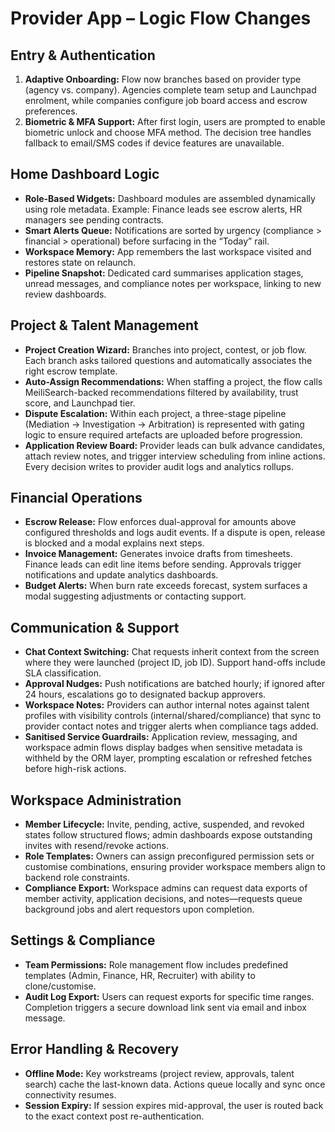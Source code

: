 # Provider App – Logic Flow Changes

## Entry & Authentication
1. **Adaptive Onboarding:** Flow now branches based on provider type (agency vs. company). Agencies complete team setup and Launchpad enrolment, while companies configure job board access and escrow preferences.
2. **Biometric & MFA Support:** After first login, users are prompted to enable biometric unlock and choose MFA method. The decision tree handles fallback to email/SMS codes if device features are unavailable.

## Home Dashboard Logic
- **Role-Based Widgets:** Dashboard modules are assembled dynamically using role metadata. Example: Finance leads see escrow alerts, HR managers see pending contracts.
- **Smart Alerts Queue:** Notifications are sorted by urgency (compliance > financial > operational) before surfacing in the “Today” rail.
- **Workspace Memory:** App remembers the last workspace visited and restores state on relaunch.
- **Pipeline Snapshot:** Dedicated card summarises application stages, unread messages, and compliance notes per workspace, linking to new review dashboards.

## Project & Talent Management
- **Project Creation Wizard:** Branches into project, contest, or job flow. Each branch asks tailored questions and automatically associates the right escrow template.
- **Auto-Assign Recommendations:** When staffing a project, the flow calls MeiliSearch-backed recommendations filtered by availability, trust score, and Launchpad tier.
- **Dispute Escalation:** Within each project, a three-stage pipeline (Mediation → Investigation → Arbitration) is represented with gating logic to ensure required artefacts are uploaded before progression.
- **Application Review Board:** Provider leads can bulk advance candidates, attach review notes, and trigger interview scheduling from inline actions. Every decision writes to provider audit logs and analytics rollups.

## Financial Operations
- **Escrow Release:** Flow enforces dual-approval for amounts above configured thresholds and logs audit events. If a dispute is open, release is blocked and a modal explains next steps.
- **Invoice Management:** Generates invoice drafts from timesheets. Finance leads can edit line items before sending. Approvals trigger notifications and update analytics dashboards.
- **Budget Alerts:** When burn rate exceeds forecast, system surfaces a modal suggesting adjustments or contacting support.

## Communication & Support
- **Chat Context Switching:** Chat requests inherit context from the screen where they were launched (project ID, job ID). Support hand-offs include SLA classification.
- **Approval Nudges:** Push notifications are batched hourly; if ignored after 24 hours, escalations go to designated backup approvers.
- **Workspace Notes:** Providers can author internal notes against talent profiles with visibility controls (internal/shared/compliance) that sync to provider contact notes and trigger alerts when compliance tags added.
- **Sanitised Service Guardrails:** Application review, messaging, and workspace admin flows display badges when sensitive metadata is withheld by the ORM layer, prompting escalation or refreshed fetches before high-risk actions.

## Workspace Administration
- **Member Lifecycle:** Invite, pending, active, suspended, and revoked states follow structured flows; admin dashboards expose outstanding invites with resend/revoke actions.
- **Role Templates:** Owners can assign preconfigured permission sets or customise combinations, ensuring provider workspace members align to backend role constraints.
- **Compliance Export:** Workspace admins can request data exports of member activity, application decisions, and notes—requests queue background jobs and alert requestors upon completion.

## Settings & Compliance
- **Team Permissions:** Role management flow includes predefined templates (Admin, Finance, HR, Recruiter) with ability to clone/customise.
- **Audit Log Export:** Users can request exports for specific time ranges. Completion triggers a secure download link sent via email and inbox message.

## Error Handling & Recovery
- **Offline Mode:** Key workstreams (project review, approvals, talent search) cache the last-known data. Actions queue locally and sync once connectivity resumes.
- **Session Expiry:** If session expires mid-approval, the user is routed back to the exact context post re-authentication.
